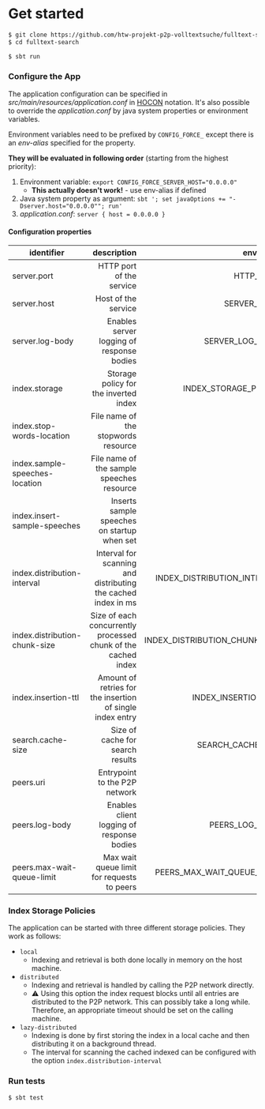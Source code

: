 # Get started

```bash
$ git clone https://github.com/htw-projekt-p2p-volltextsuche/fulltext-search
$ cd fulltext-search

$ sbt run
```

### Configure the App

The application configuration can be specified in *src/main/resources/application.conf*
in [HOCON](https://github.com/lightbend/config/blob/master/HOCON.md#hocon-human-optimized-config-object-notation)
notation. It's also possible to override the *application.conf* by java system properties or environment variables.

Environment variables need to be prefixed by `CONFIG_FORCE_` except there is an *env-alias* specified for the property.

**They will be evaluated in following order** (starting from the highest priority):

1. Environment variable:               `export CONFIG_FORCE_SERVER_HOST="0.0.0.0"`
    - **This actually doesn't work!** - use env-alias if defined
2. Java system property as argument:   `sbt '; set javaOptions += "-Dserver.host="0.0.0.0""; run'`
3. *application.conf*:                 `server { host = 0.0.0.0 }`

#### Configuration properties

| identifier | description | env-alias | default |
|------------|------------:|----------:|--------:|
|server.port|HTTP port of the service|HTTP_PORT|8421|
|server.host|Host of the service|SERVER_HOST|0.0.0.0|
|server.log-body|Enables server logging of response bodies|SERVER_LOG_BODY|true|
|index.storage|Storage policy for the inverted index|INDEX_STORAGE_POLICY|local|
|index.stop-words-location|File name of the stopwords resource|-|stopwords_de.txt|
|index.sample-speeches-location|File name of the sample speeches resource|-|sample_speeches.json|
|index.insert-sample-speeches|Inserts sample speeches on startup when set|-|false|
|index.distribution-interval|Interval for scanning and distributing the cached index in ms|INDEX_DISTRIBUTION_INTERVAL|120000|
|index.distribution-chunk-size|Size of each concurrently processed chunk of the cached index|INDEX_DISTRIBUTION_CHUNK_SIZE|100|
|index.insertion-ttl|Amount of retries for the insertion of single index entry|INDEX_INSERTION_TTL|5|
|search.cache-size|Size of cache for search results|SEARCH_CACHE_SIZE|5|
|peers.uri|Entrypoint to the P2P network|-|http://localhost:8090/|
|peers.log-body|Enables client logging of response bodies|PEERS_LOG_BODY|true|
|peers.max-wait-queue-limit|Max wait queue limit for requests to peers|PEERS_MAX_WAIT_QUEUE_LIMIT|1024|

### Index Storage Policies

The application can be started with three different storage policies. They work as follows:

* `local`
    * Indexing and retrieval is both done locally in memory on the host machine.
* `distributed`
    * Indexing and retrieval is handled by calling the P2P network directly.
    * ⚠️ Using this option the index request blocks until all entries are distributed to the P2P network. This can
      possibly take a long while. Therefore, an appropriate timeout should be set on the calling machine.
* `lazy-distributed`
    * Indexing is done by first storing the index in a local cache and then distributing it on a background thread.
    * The interval for scanning the cached indexed can be configured with the option `index.distribution-interval`

### Run tests

```bash
$ sbt test
```